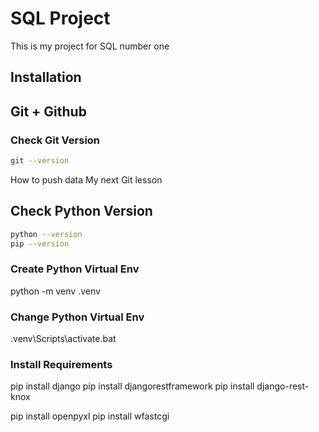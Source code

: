 # SQL Project

This is my project for SQL number one

## Installation


## Git + Github

### Check Git Version
```bash
git --version
```

How to push data
My next Git lesson


## Check Python Version
```bash
python --version
pip --version
```

### Create Python Virtual Env
python -m venv .venv

### Change Python Virtual Env
.venv\Scripts\activate.bat

### Install Requirements
pip install django
pip install djangorestframework
pip install django-rest-knox

pip install openpyxl
pip install wfastcgi


